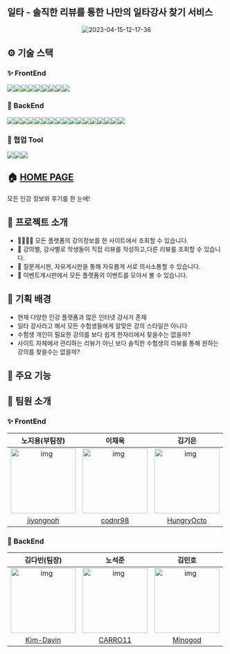 ## 일타 - 솔직한 리뷰를 통한 나만의 일타강사 찾기 서비스
<p align='center'>
<img src="https://i.ibb.co/9Wg9QGT/2023-04-15-12-17-36.png" alt="2023-04-15-12-17-36" border="0" />
</p>

## ⚙️ 기술 스택
### ✨ FrontEnd
<img src="https://img.shields.io/badge/TypeScript-3178C6?style=for-the-badge&logo=typescript&logoColor=white"><img src="https://img.shields.io/badge/React-61DAFB?style=for-the-badge&logo=react&logoColor=white"><img src="https://img.shields.io/badge/React Router-CA4245?style=for-the-badge&logo=reactrouter&logoColor=white"><img src="https://img.shields.io/badge/Axios-5A29E4?style=for-the-badge&logo=axios&logoColor=white"><img src="https://img.shields.io/badge/Zustand-4F2537?style=for-the-badge&logo=zustand&logoColor=white"><img src="https://img.shields.io/badge/ESLint-4B32C3?style=for-the-badge&logo=eslint&logoColor=white"><img src="https://img.shields.io/badge/Prettier-F7B93E?style=for-the-badge&logo=prettier&logoColor=black"><img src="https://img.shields.io/badge/Styled Components-DB7093?style=for-the-badge&logo=styledcomponents&logoColor=white"><img src="https://img.shields.io/badge/Amazone S3-569A31?style=for-the-badge&logo=amazons3&logoColor=white">

### 🔧 BackEnd
<img src="https://img.shields.io/badge/Spring Boot-6DB33F?style=for-the-badge&logo=springboot&logoColor=white"><img src="https://img.shields.io/badge/Spring Data JPA-6DB33F?style=for-the-badge&logo=springdata&logoColor=white"><img src="https://img.shields.io/badge/Spring Security-6DB33F?style=for-the-badge&logo=springsecurity&logoColor=white"><img src="https://img.shields.io/badge/Gradle-02303A?style=for-the-badge&logo=gradle&logoColor=white"><img src="https://img.shields.io/badge/H2-0F21FF?style=for-the-badge&logo=h2&logoColor=white"><img src="https://img.shields.io/badge/MySQL-4479A1?style=for-the-badge&logo=mysql&logoColor=white"><img src="https://img.shields.io/badge/JWT-181717?style=for-the-badge&logo=jwt&logoColor=white"><img src="https://img.shields.io/badge/Flyway-CC0200?style=for-the-badge&logo=flyway&logoColor=white"><img src="https://img.shields.io/badge/Map Struct-F1A54F?style=for-the-badge&logo=mapstruct&logoColor=white"><img src="https://img.shields.io/badge/Jsoup-3a75af?style=for-the-badge&logo=java&logoColor=white"><img src="https://img.shields.io/badge/Java Mail Sender-6DB33F?style=for-the-badge&logo=javamailsender&logoColor=white"><img src="https://img.shields.io/badge/Jasypt-364161?style=for-the-badge&logo=jasypt&logoColor=white"><img src="https://img.shields.io/badge/AWS EC2-FF9900?style=for-the-badge&logo=amazonec2&logoColor=white"><img src="https://img.shields.io/badge/AWS RDS-527FFF?style=for-the-badge&logo=amazonrds&logoColor=white"><img src="https://img.shields.io/badge/AWS Router-FF9900?style=for-the-badge&logo=awsrouter&logoColor=white"><img src="https://img.shields.io/badge/AWS Code Depoly-71963C?style=for-the-badge&logo=awscodedepoly&logoColor=white"><img src="https://img.shields.io/badge/AWS S3-569A31?style=for-the-badge&logo=amazons3&logoColor=white"> 
### 🔗 협업 Tool
<img src="https://img.shields.io/badge/GitHub-181717?style=for-the-badge&logo=github&logoColor=white"><img src="https://img.shields.io/badge/Discord-5865F2?style=for-the-badge&logo=discord&logoColor=white"><img src="https://img.shields.io/badge/Notion-000000?style=for-the-badge&logo=notion&logoColor=white">

## 🏠 [HOME PAGE](http://1ta.info/)

모든 인강 정보와 후기를 한 눈에!

## 📌 프로젝트 소개
- 👩‍👩‍👧‍👦 모든 플랫폼의 강의정보를 한 사이트에서 조회할 수 있습니다.
- 🧐 강의별, 강사별로 학생들이 직접 리뷰를 작성하고,다른 리뷰를 조회할 수 있습니다.
- 📢 질문게시판, 자유게시판을 통해 자유롭게 서로 의사소통할 수 있습니다.
- 📆 이벤트게시판에서 모든 플랫폼의 이벤트를 모아서 볼 수 있습니다.


## 📌 기획 배경
- 현재 다양한 인강 플랫폼과 많은 인터넷 강사가 존재
- 일타 강사라고 해서 모든 수험생들에게 알맞은 강의 스타일은 아니다
- 수험생 개인이 필요한 강의를 보다 쉽게 한자리에서 찾을수는 없을까?
- 사이트 자체에서 관리하는 리뷰가 아닌 보다 솔직한 수험생의 리뷰를 통해 원하는 강의를 찾을수는 없을까?




## 📌 주요 기능





## 📌 팀원 소개
### ✨ FrontEnd
|노지용(부팀장)|이채욱|김기은|
|:--:|:--:|:--:|
|<img src="https://i.ibb.co/F6tDtNZ/image.jpg" alt="img" height="150px" width="150px" />|<img src="https://i.ibb.co/X3kK1m7/image.jpg" alt="img" height="150px" width="150px" />|<img src="https://i.ibb.co/58x54Qy/image.jpg" alt="img" height="150px" width="150px" />|
|[jiyongnoh](https://github.com/jiyongnoh)|[codnr98](https://github.com/codnr98)|[HungryOcto](https://github.com/HungryOcto)|
### 🔧 BackEnd
|김다빈(팀장)|노석준|김민호|
|:--:|:--:|:--:|
|<img src="https://avatars.githubusercontent.com/u/115959559?v=4" alt="img" height="150px" width="150px" />|<img src="https://i.ibb.co/bszppf2/image.jpg" alt="img" height="150px" width="150px" />|<img src="https://i.ibb.co/FwGTJ34/image.jpg" alt="img" height="150px" width="150px" />|
|[Kim-Davin](https://github.com/Kim-Davin)|[CARRO11](https://github.com/CARRO11)|[Minogod](https://github.com/Minogod)|
